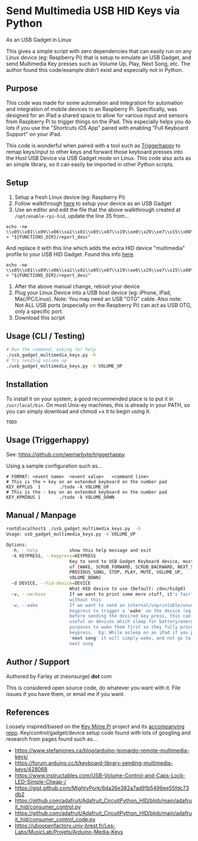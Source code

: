 # Send Multimedia USB HID Keys via Python
As an USB Gadget in Linux

This gives a simple script with zero dependencies that can easily run on any Linux device (eg: Raspberry Pi) that
is setup to emulate an USB Gadget, and send Multimedia Key presses such as Volume Up, Play, Next Song, etc.  The author
found this code/example didn't exist and especially not in Python.

## Purpose

This code was made for some automation and integration for automation and integration of mobile devices to an Raspberry Pi.  Specifically, was designed for an iPad a shared space to allow for various input and sensors from Raspberry Pi to trigger things on the iPad.  This especially helps you do lots if you use the "Shortcuts iOS App" paired with enabling "Full Keyboard Support" on your iPad.

This code is wonderful when paired with a tool such as [Triggerhappy](https://github.com/wertarbyte/triggerhappy) to remap keys/input to other keys and forward those keyboard presses into the Host USB Device via USB Gadget mode on Linux.  This code also acts as an simple library, so it can easily be imported in other Python scripts.

## Setup

1. Setup a fresh Linux device (eg: Raspberry Pi)
1. Follow walkthrough [here](https://mtlynch.io/key-mime-pi/) to setup your device as an USB Gadget
1. Use an editor and edit the file that the above walkthrough created at `/opt/enable-rpi-hid`, update the line 35 from...

```
echo -ne \\x05\\x01\\x09\\x06\\xa1\\x01\\x05\\x07\\x19\\xe0\\x29\\xe7\\x15\\x00\\x25\\x01\\x75\\x01\\x95\\x08\\x81\\x02\\x95\\x01\\x75\\x08\\x81\\x03\\x95\\x05\\x75\\x01\\x05\\x08\\x19\\x01\\x29\\x05\\x91\\x02\\x95\\x01\\x75\\x03\\x91\\x03\\x95\\x06\\x75\\x08\\x15\\x00\\x25\\x65\\x05\\x07\\x19\\x00\\x29\\x65\\x81\\x00\\xc0 > "${FUNCTIONS_DIR}/report_desc"
```
And replace it with this line which adds the extra HID device "multimedia" profile to your USB HID Gadget.  Found this info [here](https://www.stefanjones.ca/blog/arduino-leonardo-remote-multimedia-keys/).
```
echo -ne \\x05\\x01\\x09\\x06\\xa1\\x01\\x05\\x07\\x19\\xe0\\x29\\xe7\\x15\\x00\\x25\\x01\\x75\\x01\\x95\\x08\\x81\\x02\\x95\\x01\\x75\\x08\\x81\\x03\\x95\\x05\\x75\\x01\\x05\\x08\\x19\\x01\\x29\\x05\\x91\\x02\\x95\\x01\\x75\\x03\\x91\\x03\\x95\\x06\\x75\\x08\\x15\\x00\\x25\\x65\\x05\\x07\\x19\\x00\\x29\\x65\\x81\\x00\\xc0\\x05\\x0c\\x09\\x01\\xa1\\x01\\x85\\x02\\x05\\x0c\\x15\\x00\\x25\\x01\\x75\\x01\\x95\\x07\\x09\\xb5\\x09\\xb6\\x09\\xb7\\x09\\xcd\\x09\\xe2\\x09\\xe9\\x09\\xea\\x81\\x02\\x95\\x01\\x81\\x01\\xc0 > "${FUNCTIONS_DIR}/report_desc"
```

1. After the above manual change, reboot your device
1. Plug your Linux Device into a USB host device (eg: iPhone, iPad, Mac/PC/Linux).  Note: You may need an USB "OTG" cable.  Also note: Not ALL USB ports (especially on the Raspberry Pi) can act as USB OTG, only a specific port.
1. Download this script <instructions todo here>

## Usage (CLI / Testing)

```bash
# Run the command, asking for help
./usb_gadget_multimedia_keys.py -h
# Try sending volume up
./usb_gadget_multimedia_keys.py -k VOLUME_UP
```

## Installation

To install it on your system, a good recommended place is to put it in `/usr/local/bin`.  On most Unix-ey machines,
this is already in your PATH, so you can simply download and chmod +x it to begin using it.

```
TODO
```

## Usage (Triggerhappy)

See: https://github.com/wertarbyte/triggerhappy

Using a sample configuration such as...

```
# FORMAT: <event name>	<event value>	<command line>
# This is the + key on an extended keyboard on the number pad
KEY_KPPLUS	1		./todo -k VOLUME_UP
# This is the - key on an extended keyboard on the number pad
KEY_KPMINUS	1		./todo -k VOLUME_DOWN
```

## Manual / Manpage

```bash
root@localhost$ ./usb_gadget_multimedia_keys.py  -h
Usage: usb_gadget_multimedia_keys.py -k VOLUME_UP

Options:
  -h, --help            show this help message and exit
  -k KEYPRESS, --keypress=KEYPRESS
                        Key to send to USB Gadget Keyboard device, must be one
                        of (WAKE, SCRUB_FORWARD, SCRUB_BACKWARD, NEXT_SONG,
                        PREVIOUS_SONG, STOP, PLAY, MUTE, VOLUME_UP,
                        VOLUME_DOWN)
  -d DEVICE, --hid-device=DEVICE
                        What HID device to use (Default: /dev/hidg0)
  -v, --verbose         If we want to print some more stuff, it's fairly quiet
                        without this
  -w, --wake            If we want to send an internal/unprintable/unused
                        keypress to trigger a 'wake' on the device (eg. iPad)
                        before sending the desired key press, this can be
                        useful on devices which sleep for battery/energy
                        purposes to wake them first so they fully process the
                        keypress.  Eg: While asleep on an iPad if you press
                        'next song' it will simply wake, and not go to the
                        next song
```

## Author / Support

Authored by Farley _at_ (neonsurge) **dot** com

This is considered open source code, do whatever you want with it.  File issues if you have them, or email me if you want.

## References

Loosely inspired/based on the [Key Mime Pi](https://mtlynch.io/key-mime-pi/) project and its [accompanying repo](https://github.com/mtlynch/key-mime-pi).  Key/control/gadget/device setup code found with lots of googling and research from pages found such as...
* https://www.stefanjones.ca/blog/arduino-leonardo-remote-multimedia-keys/
* https://forum.arduino.cc/t/keyboard-library-sending-multimedia-keys/428068
* https://www.instructables.com/USB-Volume-Control-and-Caps-Lock-LED-Simple-Cheap-/
* https://gist.github.com/MightyPork/6da26e382a7ad91b5496ee55fdc73db2
* https://github.com/adafruit/Adafruit_CircuitPython_HID/blob/main/adafruit_hid/consumer_control.py
* https://github.com/adafruit/Adafruit_CircuitPython_HID/blob/main/adafruit_hid/consumer_control_code.py
* https://uboopenfactory.univ-brest.fr/Les-Labs/MusicLab/Projets/Arduino-Media-Keys
